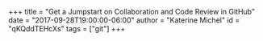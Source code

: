 +++
title = "Get a Jumpstart on Collaboration and Code Review in GitHub"
date = "2017-09-28T19:00:00-06:00"
author = "Katerine Michel"
id = "qKQddTEHcXs"
tags = ["git"]
+++
